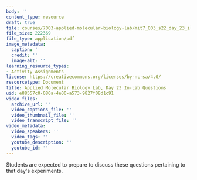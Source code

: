 ```yaml
---
body: ''
content_type: resource
draft: true
file: courses/7003-applied-molecular-biology-lab/mit7_003_s22_day_23_ilq.pdf
file_size: 222369
file_type: application/pdf
image_metadata:
  caption: ''
  credit: ''
  image-alt: ''
learning_resource_types:
- Activity Assignments
license: https://creativecommons.org/licenses/by-nc-sa/4.0/
resourcetype: Document
title: Applied Molecular Biology Lab, Day 23 In-Lab Questions
uid: e88557c0-080a-4e00-a573-9827f08d1c91
video_files:
  archive_url: ''
  video_captions_file: ''
  video_thumbnail_file: ''
  video_transcript_file: ''
video_metadata:
  video_speakers: ''
  video_tags: ''
  youtube_description: ''
  youtube_id: ''
---
```

Students are expected to prepare to discuss these questions pertaining to that day's experiments.